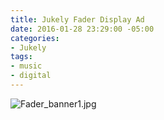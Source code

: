```yaml
---
title: Jukely Fader Display Ad
date: 2016-01-28 23:29:00 -05:00
categories:
- Jukely
tags:
- music
- digital
---
```


![Fader_banner1.jpg](/uploads/Fader_banner1.jpg)